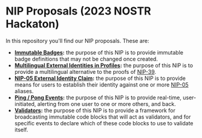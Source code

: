 <!-- markdownlint-disable MD043 -->

# NIP Proposals (2023 NOSTR Hackaton)

In this repository you'll find our NIP proposals.
These are:

- **[Immutable Badges](immutable-badges.md):** the purpose of this NIP is to provide immutable badge definitions that may not be changed once created.
- **[Multilingual External Identities in Profiles](multilingual-external-identities-in-profiles.md):** the purpose of this NIP is to provide a multilingual alternative to the proofs of [NIP-39](https://github.com/nostr-protocol/nips/blob/master/39.md).
- **[NIP-05 External Identity Claim](nip-05-external-identity-claim.md):** the purpose of this NIP is to provide means for users to establish their identity against one or more [NIP-05](https://github.com/nostr-protocol/nips/blob/master/05.md) aliases.
- **[Ping / Pong Events](ping-pong.md):** the purpose of this NIP is to provide real-time, user-initiated, alerting from one user to one or more others, and back.
- **[Validators](validators.md):** the purpose of this NIP is to provide a framework for broadcasting immutable code blocks that will act as validators, and for specific events to declare which of these code blocks to use to validate itself.
